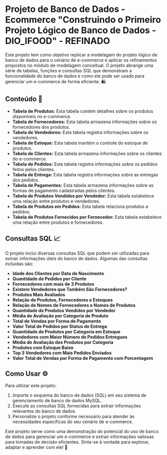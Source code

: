 # Projeto de Banco de Dados - Ecommerce "Construindo o Primeiro Projeto Lógico de Banco de Dados - DIO_IFOOD"  - REFINADO

Este projeto tem como objetivo replicar a modelagem do projeto lógico de banco de dados para o cenário de e-commerce e aplicar os refinamentos propostos no módulo de modelagem conceitual. O projeto abrange uma série de tabelas, funções e consultas SQL que demonstram a funcionalidade do banco de dados e como ele pode ser usado para gerenciar um e-commerce de forma eficiente. 🛍️

## Conteúdo 📑
- **Tabela de Produtos:** Esta tabela contém detalhes sobre os produtos disponíveis no e-commerce.
- **Tabela de Fornecedores:** Esta tabela armazena informações sobre os fornecedores dos produtos.
- **Tabela de Vendedores:** Esta tabela registra informações sobre os vendedores.
- **Tabela de Estoque:** Esta tabela mantém o controle do estoque de produtos.
- **Tabela de Clientes:** Esta tabela armazena informações sobre os clientes do e-commerce.
- **Tabela de Pedidos:** Esta tabela registra informações sobre os pedidos feitos pelos clientes.
- **Tabela de Entrega:** Esta tabela registra informações sobre as entregas dos pedidos.
- **Tabela de Pagamentos:** Esta tabela armazena informações sobre as formas de pagamento cadastradas pelos clientes.
- **Tabela de Produtos Vendidos por Vendedor:** Esta tabela estabelece uma relação entre produtos e vendedores.
- **Tabela de Produtos em Pedidos:** Esta tabela relaciona produtos e pedidos.
- **Tabela de Produtos Fornecidos por Fornecedor:** Esta tabela estabelece uma relação entre produtos e fornecedores.

## Consultas SQL 📈
O projeto inclui diversas consultas SQL que podem ser utilizadas para extrair informações úteis do banco de dados. Algumas das consultas incluídas são:

- **Idade dos Clientes por Data de Nascimento**
- **Quantidade de Pedidos por Cliente**
- **Fornecedores com mais de 3 Produtos**
- **Existem Vendedores que Também São Fornecedores?**
- **Produtos Mais Avaliados**
- **Relação de Produtos, Fornecedores e Estoques**
- **Relação de Nomes de Fornecedores e Nomes de Produtos**
- **Quantidade de Produtos Vendidos por Vendedor**
- **Média de Avaliação por Categoria de Produto**
- **Total de Vendas por Forma de Pagamento**
- **Valor Total de Pedidos por Status de Entrega**
- **Quantidade de Produtos por Categoria em Estoque**
- **Vendedores com Maior Número de Pedidos Entregues**
- **Média de Avaliação dos Produtos por Categoria**
- **Produtos com Estoque Baixo**
- **Top 3 Vendedores com Mais Pedidos Enviados**
- **Valor Total de Vendas por Forma de Pagamento com Porcentagem**

## Como Usar ⚙️
Para utilizar este projeto:

1. Importe o esquema do banco de dados (SQL) em seu sistema de gerenciamento de banco de dados MySQL.
2. Execute as consultas SQL fornecidas para extrair informações relevantes do banco de dados.
3. Personalize o projeto conforme necessário para atender às necessidades específicas do seu cenário de e-commerce.

Este projeto serve como uma demonstração do potencial do uso de banco de dados para gerenciar um e-commerce e extrair informações valiosas para tomadas de decisão eficientes. Sinta-se à vontade para explorar, adaptar e aprender com ele! 🚀
